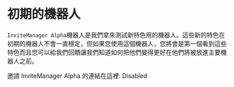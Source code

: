 # 初期的機器人

`InviteManager Alpha`機器人是我們拿來測試新特色用的機器人。這些新的特色在初期的機器人不會一直穩定，但如果您使用這個機器人，您將會是第一個看到這些特色而且您可以給我們回饋讓我們知道如何把他們變得更好在他們將被放進主要機器人之前。

邀請 InviteManager Alpha 的連結在這裡: Disabled
